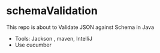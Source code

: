 # schemaValidation
This repo is about to Validate JSON against Schema in Java

- Tools:  Jackson , maven, IntelliJ
- Use cucumber
